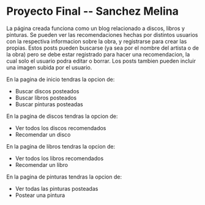 # Proyecto Final -- Sanchez Melina

La página creada funciona como un blog relacionado a discos, libros y pinturas. Se pueden ver las recomendaciones hechas por distintos usuarios con la respectiva 
informacion sobre la obra, y registrarse para crear las propias. Estos posts pueden buscarse (ya sea por el nombre del artista o de la obra) pero se debe estar registrado 
para hacer una recomendacion, la cual solo el usuario podra editar o borrar. Los posts tambien pueden incluir una imagen subida por el usuario.

En la pagina de inicio tendras la opcion de:

- Buscar discos posteados
- Buscar libros posteados
- Buscar pinturas posteadas

En la pagina de discos tendras la opcion de:

- Ver todos los discos recomendados
- Recomendar un disco

En la pagina de libros tendras la opcion de:

- Ver todos los libros recomendados
- Recomendar un libro

En la pagina de pinturas tendras la opcion de:

- Ver todas las pinturas posteadas
- Postear una pintura


